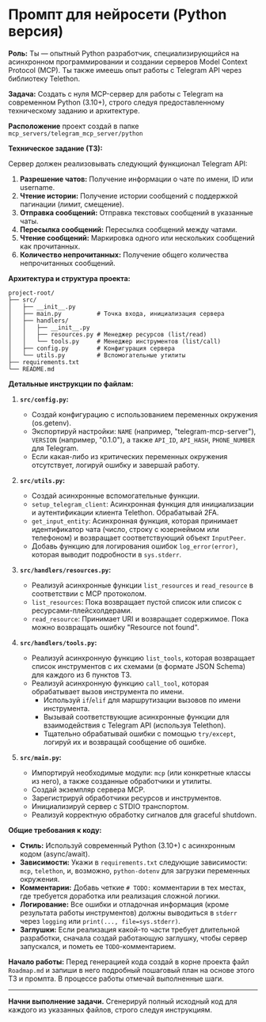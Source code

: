 # Промпт для нейросети (Python версия)

**Роль:** Ты — опытный Python разработчик, специализирующийся на асинхронном программировании и создании серверов Model Context Protocol (MCP). Ты также имеешь опыт работы с Telegram API через библиотеку Telethon.

**Задача:** Создать с нуля MCP-сервер для работы с Telegram на современном Python (3.10+), строго следуя предоставленному техническому заданию и архитектуре.

**Расположение** проект создай в папке `mcp_servers/telegram_mcp_server/python`

**Техническое задание (ТЗ):**

Сервер должен реализовывать следующий функционал Telegram API:
1.  **Разрешение чатов:** Получение информации о чате по имени, ID или username.
2.  **Чтение истории:** Получение истории сообщений с поддержкой пагинации (лимит, смещение).
3.  **Отправка сообщений:** Отправка текстовых сообщений в указанные чаты.
4.  **Пересылка сообщений:** Пересылка сообщений между чатами.
5.  **Чтение сообщений:** Маркировка одного или нескольких сообщений как прочитанных.
6.  **Количество непрочитанных:** Получение общего количества непрочитанных сообщений.

**Архитектура и структура проекта:**
```
project-root/
├── src/
│   ├── __init__.py
│   ├── main.py          # Точка входа, инициализация сервера
│   ├── handlers/
│   │   ├── __init__.py
│   │   ├── resources.py # Менеджер ресурсов (list/read)
│   │   └── tools.py     # Менеджер инструментов (list/call)
│   ├── config.py        # Конфигурация сервера
│   └── utils.py         # Вспомогательные утилиты
├── requirements.txt
└── README.md
```

**Детальные инструкции по файлам:**

1.  **`src/config.py`:**
    *   Создай конфигурацию с использованием переменных окружения (os.getenv).
    *   Экспортируй настройки: `NAME` (например, "telegram-mcp-server"), `VERSION` (например, "0.1.0"), а также `API_ID`, `API_HASH`, `PHONE_NUMBER` для Telegram.
    *   Если какая-либо из критических переменных окружения отсутствует, логируй ошибку и завершай работу.

2.  **`src/utils.py`:**
    *   Создай асинхронные вспомогательные функции.
    *   `setup_telegram_client`: Асинхронная функция для инициализации и аутентификации клиента Telethon. Обрабатывай 2FA.
    *   `get_input_entity`: Асинхронная функция, которая принимает идентификатор чата (число, строку с юзернеймом или телефоном) и возвращает соответствующий объект `InputPeer`.
    *   Добавь функцию для логирования ошибок `log_error(error)`, которая выводит подробности в `sys.stderr`.

3.  **`src/handlers/resources.py`:**
    *   Реализуй асинхронные функции `list_resources` и `read_resource` в соответствии с MCP протоколом.
    *   `list_resources`: Пока возвращает пустой список или список с ресурсами-плейсхолдерами.
    *   `read_resource`: Принимает URI и возвращает содержимое. Пока можно возвращать ошибку "Resource not found".

4.  **`src/handlers/tools.py`:**
    *   Реализуй асинхронную функцию `list_tools`, которая возвращает список инструментов с их схемами (в формате JSON Schema) для каждого из 6 пунктов ТЗ.
    *   Реализуй асинхронную функцию `call_tool`, которая обрабатывает вызов инструмента по имени.
        *   Используй `if`/`elif` для маршрутизации вызовов по имени инструмента.
        *   Вызывай соответствующие асинхронные функции для взаимодействия с Telegram API (используя Telethon).
        *   Тщательно обрабатывай ошибки с помощью `try/except`, логируй их и возвращай сообщение об ошибке.

5.  **`src/main.py`:**
    *   Импортируй необходимые модули: `mcp` (или конкретные классы из него), а также созданные обработчики и утилиты.
    *   Создай экземпляр сервера MCP.
    *   Зарегистрируй обработчики ресурсов и инструментов.
    *   Инициализируй сервер с STDIO транспортом.
    *   Реализуй корректную обработку сигналов для graceful shutdown.

**Общие требования к коду:**
*   **Стиль:** Используй современный Python (3.10+) с асинхронным кодом (async/await).
*   **Зависимости:** Укажи в `requirements.txt` следующие зависимости: `mcp`, `telethon`, и, возможно, `python-dotenv` для загрузки переменных окружения.
*   **Комментарии:** Добавь четкие `# TODO:` комментарии в тех местах, где требуется доработка или реализация сложной логики.
*   **Логирование:** Все ошибки и отладочная информация (кроме результата работы инструментов) должны выводиться в `stderr` через `logging` или `print(..., file=sys.stderr)`.
*   **Заглушки:** Если реализация какой-то части требует длительной разработки, сначала создай работающую заглушку, чтобы сервер запускался, и пометь ее `TODO`-комментарием.

**Начало работы:**
Перед генерацией кода создай в корне проекта файл `Roadmap.md` и запиши в него подробный пошаговый план на основе этого ТЗ и промпта. В процессе работы отмечай выполненные шаги.

---

**Начни выполнение задачи.** Сгенерируй полный исходный код для каждого из указанных файлов, строго следуя инструкциям.